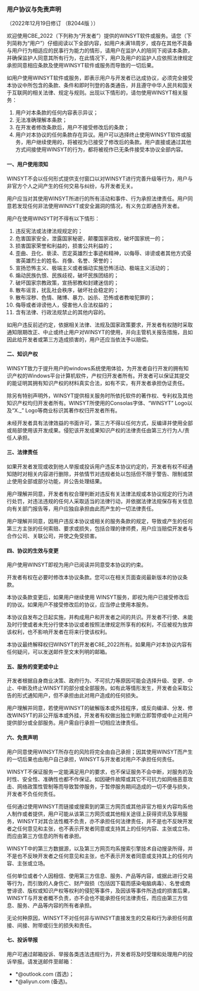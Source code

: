 ### 用户协议与免责声明
（2022年12月19日修订 （B2044版 ））

欢迎使用CBE_2022（下列称为“开发者”）提供的WINSYT软件或服务。请您（下列简称为“用户”）仔细阅读以下全部内容，如用户未满18周岁，或存在其他不具备与用户行为相适应的民事行为能力的情形，请用户在监护人的陪同下阅读本条款，并确保监护人同意其所有行为，在此情况下，用户及用户的监护人应依照法律规定承担同意相应条款及使用WINSYT软件或服务而导致的一切后果。

如用户使用WINSYT软件或服务，即表示用户与开发者已达成协议，必须完全接受本协议中所包含的条款、条件和即时刊登的各类通告，并且遵守中华人民共和国关于互联网的相关法律、规定与规则。出现以下情形的，请勿使用WINSYT相关服务：
1. 用户对本条款的任何内容表示异议；
2. 无法准确理解本条款；
3. 在开发者修改条款后，用户不接受修改后的条款；
4. 用户对本协议的任何条款存在异议。用户可以选择终止使用WINSYT软件或服务，用户继续使用的，将被视为已接受了修改后的条款。用户直接或通过其他方式间接使用WINSYT的行为，都将被视作已无条件接受本协议全部内容。

#### 一、用户使用须知
WINSYT不会以任何形式提供支付窗口以对WINSYT进行完善升级等行为，用户与非官方个人之间产生的任何交易与纠纷，与开发者无关。

用户应当对其使用WINSYT所进行的所有活动和事件、行为承担法律责任。用户同意若发现任何非法使用WINSYT或安全漏洞的情况，有义务立即通告开发者。

用户在使用WINSYT时不得有以下情形：
1. 违反宪法或法律法规规定的；
2. 危害国家安全，泄露国家秘密，颠覆国家政权，破坏国家统一的；
3. 损害国家荣誉和利益的，损害公共利益的；
4. 歪曲、丑化、亵渎、否定英雄烈士事迹和精神，以侮辱、诽谤或者其他方式侵害英雄烈士的姓名、肖像、名誉、荣誉的；
5. 宣扬恐怖主义、极端主义或者煽动实施恐怖活动、极端主义活动的；
6. 煽动民族仇恨、民族歧视，破坏民族团结的；
7. 破坏国家宗教政策，宣扬邪教和封建迷信的；
8. 散布谣言，扰乱社会秩序，破坏社会稳定的；
9. 散布淫秽、色情、赌博、暴力、凶杀、恐怖或者教唆犯罪的；
10. 侮辱或者诽谤他人，侵害他人合法权益的；
11. 含有法律、行政法规禁止的其他内容的。

如用户违反前述约定，依据相关法律、法规及国家政策要求，开发者有权随时采取通知限期改正、中止或终止用户对WINSYT的使用，并向主管机关报告措施，且如因此给开发者或第三方造成损害的，用户还应当依法予以赔偿。

#### 二、知识产权
WINSYT致力于提升用户的windows系统使用体验，为开发者自行开发的拥有知识产权的Windows平台计算机软件，产权归开发者所有。开发者可以保证其提交的能证明其拥有知识产权的材料真实合法，如有不实，有开发者承担伪证责任。

除另有特别声明外，WINSYT提供相关服务时所依托软件的著作权、专利权及其他知识产权均归开发者所有。WINSYT所使用的Consolas字体、“WINSYT” Logo以及“X._” Logo等商业标识其著作权归开发者所有。

未经开发者具有法律效益的书面许可，第三方不得以任何方式，反编译并使用全部或局部使用该开发成果。侵犯该开发成果知识产权的法律责任由第三方行为人/责任人承担。

#### 三、法律责任
如果开发者发现或收到他人举报或投诉用户违反本协议约定的，开发者有权不经通知随时对相关内容进行删除，并依情节对违规者处以包括但不限于警告、限制或禁止使用全部或部分功能，并公告处理结果。

用户理解并同意，开发者有权合理判断对违反有关法律法规或本协议规定的行为进行处罚，对违法违规的任何人采取适当的法律行动，并依据法律法规保存有关信息向有关部门报告等，用户应独自承担由此而产生的一切法律责任。

用户理解并同意，因用户违反本协议或相关的服务条款的规定，导致或产生的任何第三方主张的任何索赔、要求或损失，包括合理的律师费，用户应当赔偿开发者与合作公司、关联公司，并使之免受损害。

#### 四、协议的生效与变更
用户使用WINSYT即视为用户已阅读并同意受本协议的约束。

开发者有权在必要时修改本协议条款。您可以在相关页面查阅最新版本的协议条款。

本协议条款变更后，如果用户继续使用 WINSYT服务，即视为用户已接受修改后的协议。如果用户不接受修改后的协议，应当停止使用本服务。

本协议自发布之日起实施，并构成用户和开发者之间的共识。开发者不行使、未能及时行使或者未充分行使本协议或者按照法律规定所享有的权利，不应被视为放弃该权利，也不影响开发者在将来行使该权利。

本协议最终解释权归WINSYT的开发者C8E_2022所有。如果用户对本协议内容有任何疑问，可以发送邮件至文末列明的邮箱。

#### 五、服务的变更或中止
开发者根据自身商业决策、政府行为、不可抗力等原因可能会选择升级、变更、中止、中断及终止WINSYT的部分或全部服务。如有此等情形发生，开发者会采取公告的形式通知用户，但不承担由此对用户造成的任何损失。

用户理解并同意，若使用WINSYT的破解版本或外挂程序，或反向编译、分发、修改WINSYT的非公开版本或外挂，开发者有权做出独立判断立即暂停或中止对用户提供部分或全部服务。用户需自行承担一切相应法律责任。

#### 六、免责声明
用户同意使用WINSYT所存在的风险将完全由自己承担；因其使用WINSYT而产生的一切后果也由用户自己承担，WINSYT与开发者对用户不承担任何责任。

WINSYT不保证服务一定能满足用户的要求，也不保证服务不会中断，对服务的及时性、安全性、准确性也都不作保证。如因硬件故障或其它不可抗力如网络恶意攻击、网络政策性管制等而导致暂停服务，于暂停服务期间造成的一切不便与损失，开发者不负任何责任。

任何通过使用WINSYT而链接或搜索到的第三方网页或其他非官方相关内容均系他人制作或者提供，用户可能从该第三方网页或其他相关途径上获得资讯及享用服务，WINSYT对其合法性概不负责，亦不承担任何法律责任，并不是也不反映开发者之任何意见和主张，也不表示开发者同意或支持其上的任何内容、主张或立场，而应由第三方信息的所有者承担。

WINSYT中的第三方数据源，以及第三方网页均系搜索引擎技术自动搜录所得，并不是也不反映开发者之任何意见和主张，也不表示开发者同意或支持其上的任何内容、主张或立场。

任何单位或者个人因相信、使用第三方信息、服务、产品等内容，或据此进行交易等行为，而引致的人身伤亡、财产毁损（包括因下载而感染电脑病毒）、名誉或商誉诽谤、版权或知识产权等权利的侵犯等事件，及因该等事件所造成的损害后果，WINSYT与开发者概不负责，亦不会也不能承担任何法律责任，而应由第三方信息、服务、产品等内容的所有者承担。

无论何种原因，WINSYT不对任何非与WINSYT直接发生的交易和行为承担任何直接、间接、附带或衍生的损失和责任。

#### 七、投诉举报
用户可通过邮箱投诉、举报各类违法违规行为，开发者将及时受理和处理用户的投诉举报。请发送邮件至邮箱：
- *@outlook.com (首选)；
- *@aliyun.com (备选)。